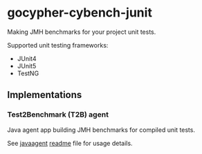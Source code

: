 # gocypher-cybench-junit

Making JMH benchmarks for your project unit tests. 

Supported unit testing frameworks:
* JUnit4
* JUnit5
* TestNG

## Implementations

### Test2Benchmark (T2B) agent

Java agent app building JMH benchmarks for compiled unit tests.

See [javaagent](javaagent) [readme](javaagent/README.md) file for usage details. 
